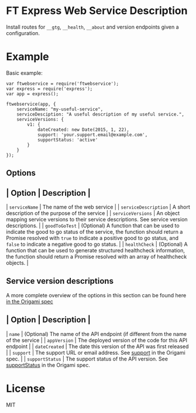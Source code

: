 # FT Express Web Service Description

Install routes for `__gtg`, `__health`, `__about` and version endpoints given
a configuration.

# Example

Basic example:

```JS
var ftwebservice = require('ftwebservice');
var express = require('express');
var app = express();

ftwebservice(app, {
	serviceName: "my-useful-service",
	serviceDesciption: "A useful description of my useful service.",
	serviceVersions: {
		v1: {
			dateCreated: new Date(2015, 1, 22),
			support: 'your.support.email@example.com',
			supportStatus: 'active'
		}
	}
});
```

## Options

| Option | Description |
----------------------
| `serviceName` | The name of the web service |
| `serviceDescription` | A short description of the purpose of the service |
| `serviceVersions` | An object mapping service versions to their service
descriptions.  See service version descriptions. |
| `goodToGoTest` | (Optional) A function that can be used to indicate the
good to go status of the service, the function should return a Promise
resolved with `true` to indicate a positive good to go status, and `false` to
indicate a negative good to go status. |
| `healthCheck` | (Optional) A function that can be used to generate
structured healthcheck information, the function should return a Promise
resolved with an array of healthcheck objects. |


## Service version descriptions

A more complete overview of the options in this section can be found here [in the Origami spec](http://origami.ft.com/docs/syntax/web-service-description/)

| Option | Description |
-----------------------
| `name` | (Optional) The name of the API endpoint (if different from the name
of the service |
| `appVersion` | The deployed version of the code for this API endpoint |
| `dateCreated` | The date this version of the API was first released |
| `support` | The support URL or email address. See
[support](http://origami.ft.com/docs/syntax/origamijson/) in the Origami spec.
|
| `supportStatus` | The support status of the API version.  See
[supportStatus](http://origami.ft.com/docs/syntax/origamijson/)  in the
Origami spec.

# License

MIT
